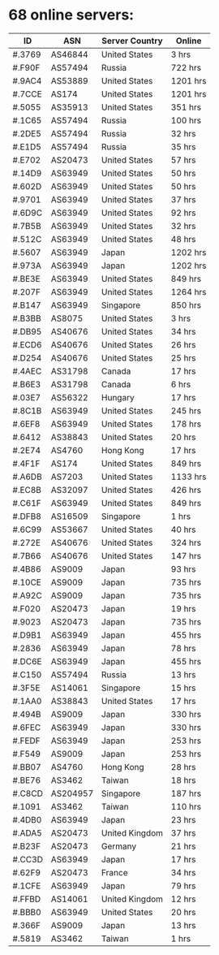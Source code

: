 # 68 online servers:

| ID | ASN | Server Country | Online |
| ------ | ------ | ------ | ------ |
| #.3769 | AS46844 | United States | 3 hrs |
| #.F90F | AS57494 | Russia | 722 hrs |
| #.9AC4 | AS53889 | United States | 1201 hrs |
| #.7CCE | AS174 | United States | 1201 hrs |
| #.5055 | AS35913 | United States | 351 hrs |
| #.1C65 | AS57494 | Russia | 100 hrs |
| #.2DE5 | AS57494 | Russia | 32 hrs |
| #.E1D5 | AS57494 | Russia | 35 hrs |
| #.E702 | AS20473 | United States | 57 hrs |
| #.14D9 | AS63949 | United States | 50 hrs |
| #.602D | AS63949 | United States | 50 hrs |
| #.9701 | AS63949 | United States | 37 hrs |
| #.6D9C | AS63949 | United States | 92 hrs |
| #.7B5B | AS63949 | United States | 32 hrs |
| #.512C | AS63949 | United States | 48 hrs |
| #.5607 | AS63949 | Japan | 1202 hrs |
| #.973A | AS63949 | Japan | 1202 hrs |
| #.BE3E | AS63949 | United States | 849 hrs |
| #.207F | AS63949 | United States | 1264 hrs |
| #.B147 | AS63949 | Singapore | 850 hrs |
| #.B3BB | AS8075 | United States | 3 hrs |
| #.DB95 | AS40676 | United States | 34 hrs |
| #.ECD6 | AS40676 | United States | 26 hrs |
| #.D254 | AS40676 | United States | 25 hrs |
| #.4AEC | AS31798 | Canada | 17 hrs |
| #.B6E3 | AS31798 | Canada | 6 hrs |
| #.03E7 | AS56322 | Hungary | 17 hrs |
| #.8C1B | AS63949 | United States | 245 hrs |
| #.6EF8 | AS63949 | United States | 178 hrs |
| #.6412 | AS38843 | United States | 20 hrs |
| #.2E74 | AS4760 | Hong Kong | 17 hrs |
| #.4F1F | AS174 | United States | 849 hrs |
| #.A6DB | AS7203 | United States | 1133 hrs |
| #.EC8B | AS32097 | United States | 426 hrs |
| #.C61F | AS63949 | United States | 849 hrs |
| #.DFB8 | AS16509 | Singapore | 1 hrs |
| #.6C99 | AS53667 | United States | 40 hrs |
| #.272E | AS40676 | United States | 324 hrs |
| #.7B66 | AS40676 | United States | 147 hrs |
| #.4B86 | AS9009 | Japan | 93 hrs |
| #.10CE | AS9009 | Japan | 735 hrs |
| #.A92C | AS9009 | Japan | 735 hrs |
| #.F020 | AS20473 | Japan | 19 hrs |
| #.9023 | AS20473 | Japan | 735 hrs |
| #.D9B1 | AS63949 | Japan | 455 hrs |
| #.2836 | AS63949 | Japan | 78 hrs |
| #.DC6E | AS63949 | Japan | 455 hrs |
| #.C150 | AS57494 | Russia | 13 hrs |
| #.3F5E | AS14061 | Singapore | 15 hrs |
| #.1AA0 | AS38843 | United States | 17 hrs |
| #.494B | AS9009 | Japan | 330 hrs |
| #.6FEC | AS63949 | Japan | 330 hrs |
| #.FEDF | AS63949 | Japan | 253 hrs |
| #.F549 | AS9009 | Japan | 253 hrs |
| #.BB07 | AS4760 | Hong Kong | 28 hrs |
| #.BE76 | AS3462 | Taiwan | 18 hrs |
| #.C8CD | AS204957 | Singapore | 187 hrs |
| #.1091 | AS3462 | Taiwan | 110 hrs |
| #.4DB0 | AS63949 | Japan | 23 hrs |
| #.ADA5 | AS20473 | United Kingdom | 37 hrs |
| #.B23F | AS20473 | Germany | 21 hrs |
| #.CC3D | AS63949 | Japan | 17 hrs |
| #.62F9 | AS20473 | France | 34 hrs |
| #.1CFE | AS63949 | Japan | 79 hrs |
| #.FFBD | AS14061 | United Kingdom | 12 hrs |
| #.BBB0 | AS63949 | United States | 20 hrs |
| #.366F | AS9009 | Japan | 13 hrs |
| #.5819 | AS3462 | Taiwan | 1 hrs |


